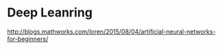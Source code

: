 # Deep Leanring 
http://blogs.mathworks.com/loren/2015/08/04/artificial-neural-networks-for-beginners/
